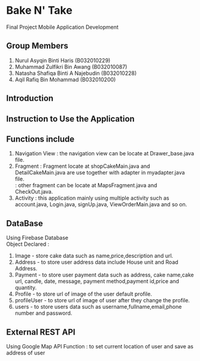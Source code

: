 # Bake N' Take
Final Project Mobile Application Development

Group Members
-
1. Nurul Asyqin Binti Haris (B032010229)
2. Muhammad Zulfikri Bin Awang (B032010087)
3. Natasha Shafiqa Binti A Najebudin (B032010228)
4. Aqil Rafiq Bin Mohammad (B032010200)

Introduction
-

Instruction to Use the Application
-

Functions include 
-
1. Navigation View : the navigation view can be locate at Drawer_base.java file.
2. Fragment : Fragment locate at shopCakeMain.java and  DetailCakeMain.java are use together with adapter in myadapter.java file.    
            : other fragment can be locate at MapsFragment.java and CheckOut.java.
4. Activity : this application mainly using multiple activity such as account.java, Login.java, signUp.java, ViewOrderMain.java and so on.



DataBase
- 
Using Firebase Database  
Object Declared :
1. Image - store cake data such as name,price,description and url.
2. Address - to store user address data include House unit and Road Address.
3. Payment - to store user payment data such as address, cake name,cake url, candle, date, message, payment method,payment id,price and quantity.
4. Profile - to store url of image of the user default profile.
5. profileUser - to store url of image of user after they change the profile.
6. users - to store users data such as username,fullname,email,phone number and password.


External REST API
- 
Using Google Map API
Function : to set current location of user and save as address of user

